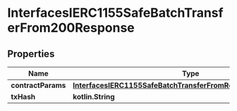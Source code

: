 
# InterfacesIERC1155SafeBatchTransferFrom200Response

## Properties
Name | Type | Description | Notes
------------ | ------------- | ------------- | -------------
**contractParams** | [**InterfacesIERC1155SafeBatchTransferFromRequestContractParams**](InterfacesIERC1155SafeBatchTransferFromRequestContractParams.md) |  | 
**txHash** | **kotlin.String** |  | 



